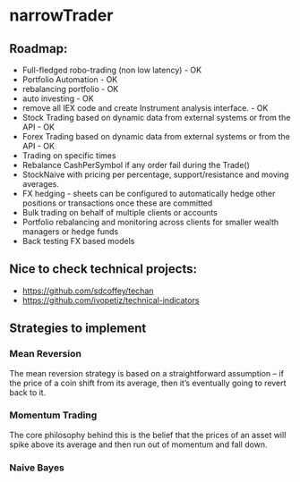 # narrowTrader

## Roadmap:
- Full-fledged robo-trading (non low latency) - OK
- Portfolio Automation - OK
- rebalancing portfolio - OK
- auto investing - OK
- remove all IEX code and create Instrument analysis interface. - OK
- Stock Trading based on dynamic data from external systems or from the API - OK
- Forex Trading based on dynamic data from external systems or from the API - OK
- Trading on specific times 
- Rebalance CashPerSymbol if any order fail during the Trade()
- StockNaive with pricing per percentage, support/resistance and moving averages.
- FX hedging - sheets can be configured to automatically hedge other positions or transactions once these are committed
- Bulk trading on behalf of multiple clients or accounts
- Portfolio rebalancing and monitoring across clients for smaller wealth managers or hedge funds
- Back testing FX based models

## Nice to check technical projects:
- https://github.com/sdcoffey/techan
- https://github.com/ivopetiz/technical-indicators

## Strategies to implement
### Mean Reversion
The mean reversion strategy is based on a straightforward assumption – if the price of a coin shift from its average, then it’s eventually going to revert back to it. 

### Momentum Trading
The core philosophy behind this is the belief that the prices of an asset will spike above its average and then run out of momentum and fall down. 

### Naive Bayes
